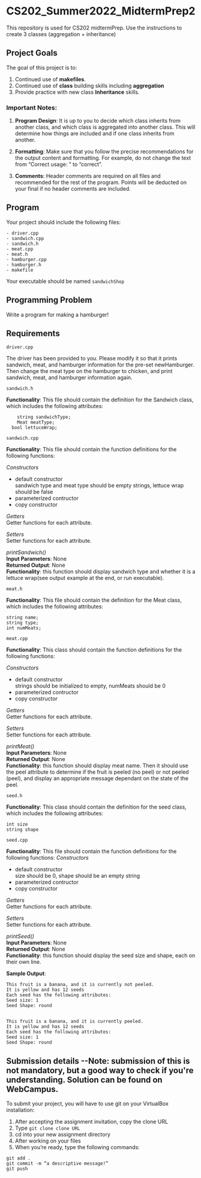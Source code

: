 # CS202_Summer2022_MidtermPrep2

This repository is used for CS202 midtermPrep. Use the instructions to create 3 classes (aggregation + inheritance)

## Project Goals
The goal of this project is to:
1.	Continued use of **makefiles**.
2.  Continued use of **class** building skills including **aggregation**
3.  Provide practice with new class **Inheritance** skills.

### Important Notes:
1.    **Program Design**: It is up to you to decide which class inherits from another class, and which class is aggregated into another class. This will determine how things are included and if one class inherits from another.

2.    **Formatting**: Make sure that you follow the precise recommendations for the output content and formatting. For example, do not change the text from “Correct usage: ” to “correct”. 

3.    **Comments**: Header comments are required on all files and recommended for the rest of the program. Points will be deducted on your final if no header comments are included.
## Program
Your project should include the following files:
```
- driver.cpp
- sandwich.cpp
- sandwich.h
- meat.cpp
- meat.h
- hamburger.cpp
- hamburger.h
- makefile  
```
Your executable should be named ```sandwichShop```
## Programming Problem
Write a program for making a hamburger!

## Requirements
```
driver.cpp
```
The driver has been provided to you. Please modify it so that it prints sandwich, meat, and hamburger information for the pre-set newHamburger. Then change the meat type on the hamburger to chicken, and print sandwich, meat, and hamburger information again.

```
sandwich.h
```
**Functionality**: This file should contain the definition for the Sandwich class, which includes the following attributes:  
```
	string sandwichType;
	Meat meatType; 
  bool lettuceWrap;
```
```
sandwich.cpp
```
**Functionality**: This file should contain the function definitions for the following functions:

*Constructors*  
- default constructor  
sandwich type and meat type should be empty strings, lettuce wrap should be false
- parameterized contructor  
- copy constructor  

*Getters*  
Getter functions for each attribute. 

*Setters*  
Setter functions for each attribute.

*printSandwich()*     
**Input Parameters**: None  
**Returned Output**: None  
**Functionality**: this function should display sandwich type and whether it is a lettuce wrap(see output example at the end, or run executable).  
```
meat.h
```
**Functionality**: This file should contain the definition for the Meat class, which includes the following attributes:  
```
string name;
string type;
int numMeats;
```
```
meat.cpp
```
**Functionality**: This class should contain the function definitions for the following functions:  

*Constructors*  
- default constructor  
strings should be initialized to empty, numMeats should be 0
- parameterized contructor  
- copy constructor  

*Getters*  
Getter functions for each attribute. 

*Setters*  
Setter functions for each attribute.

*printMeat()*  
**Input Parameters**: None  
**Returned Output**: None  
**Functionality**: this function should display meat name. Then it should use the peel attribute to determine if the fruit is peeled (no peel) or not peeled (peel), and display an appropriate message dependant on the state of the peel.  
```
seed.h
```
**Functionality**: This class should contain the definition for the seed class, which includes the following attributes:  

```
int size
string shape
```


```
seed.cpp
```
**Functionality**: This file should contain the function definitions for the following functions: 
 *Constructors*  
- default constructor  
size should be 0, shape should be an empty string
- parameterized contructor  
- copy constructor  

*Getters*  
Getter functions for each attribute. 

*Setters*  
Setter functions for each attribute.

*printSeed()*  
**Input Parameters**: None   
**Returned Output**: None  
**Functionality**: this function should display the seed size and shape, each on their own line.  


**Sample Output**:
```
This fruit is a banana, and it is currently not peeled.
It is yellow and has 12 seeds
Each seed has the following attributes: 
Seed size: 1
Seed Shape: round


This fruit is a banana, and it is currently peeled.
It is yellow and has 12 seeds
Each seed has the following attributes: 
Seed size: 1
Seed Shape: round
```

## Submission details --Note: submission of this is not mandatory, but a good way to check if you're understanding. Solution can be found on WebCampus.
To submit your project, you will have to use git on your VirtualBox installation:
1.	After accepting the assignment invitation, copy the clone URL
2.	Type 
```git clone clone URL```
3.	cd into your new assignment directory
4.	After working on your files
5.	When you’re ready, type the following commands: 
```
git add .
git commit -m “a descriptive message!”
git push
```

